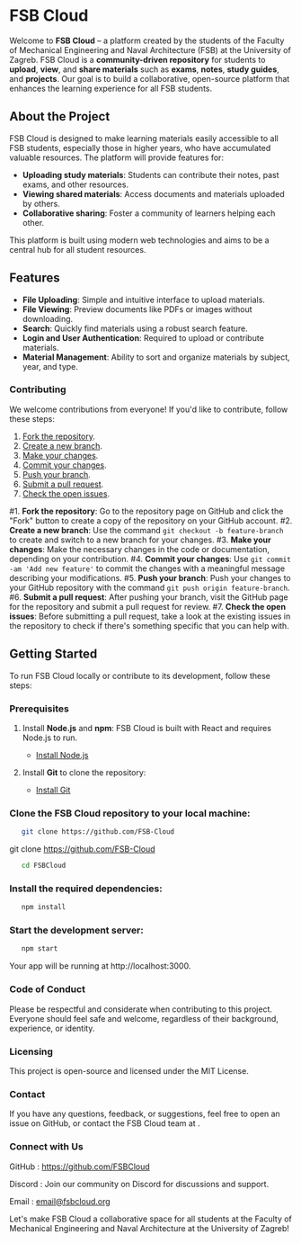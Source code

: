 # FSB Cloud

Welcome to **FSB Cloud** – a platform created by the students of the Faculty of Mechanical Engineering and Naval Architecture (FSB) at the University of Zagreb. FSB Cloud is a **community-driven repository** for students to **upload**, **view**, and **share materials** such as **exams**, **notes**, **study guides**, and **projects**. Our goal is to build a collaborative, open-source platform that enhances the learning experience for all FSB students.

## About the Project

FSB Cloud is designed to make learning materials easily accessible to all FSB students, especially those in higher years, who have accumulated valuable resources. The platform will provide features for:
- **Uploading study materials**: Students can contribute their notes, past exams, and other resources.
- **Viewing shared materials**: Access documents and materials uploaded by others.
- **Collaborative sharing**: Foster a community of learners helping each other.

This platform is built using modern web technologies and aims to be a central hub for all student resources.

## Features

- **File Uploading**: Simple and intuitive interface to upload materials.
- **File Viewing**: Preview documents like PDFs or images without downloading.
- **Search**: Quickly find materials using a robust search feature.
- **Login and User Authentication**: Required to upload or contribute materials.
- **Material Management**: Ability to sort and organize materials by subject, year, and type.

### Contributing
We welcome contributions from everyone! If you'd like to contribute, follow these steps:

1. [Fork the repository](#1-fork-the-repository).
2. [Create a new branch](#2-create-a-new-branch).
3. [Make your changes](#3-make-your-changes).
4. [Commit your changes](#4-commit-your-changes).
5. [Push your branch](#5-push-your-branch).
6. [Submit a pull request](#6-submit-a-pull-request).
7. [Check the open issues](#7-check-the-open-issues).


#1. **Fork the repository**: Go to the repository page on GitHub and click the "Fork" button to create a copy of the repository on your GitHub account.
#2. **Create a new branch**: Use the command `git checkout -b feature-branch` to create and switch to a new branch for your changes.
#3. **Make your changes**: Make the necessary changes in the code or documentation, depending on your contribution.
#4. **Commit your changes**: Use `git commit -am 'Add new feature'` to commit the changes with a meaningful message describing your modifications.
#5. **Push your branch**: Push your changes to your GitHub repository with the command `git push origin feature-branch`.
#6. **Submit a pull request**: After pushing your branch, visit the GitHub page for the repository and submit a pull request for review.
#7. **Check the open issues**: Before submitting a pull request, take a look at the existing issues in the repository to check if there's something specific that you can help with.

## Getting Started

To run FSB Cloud locally or contribute to its development, follow these steps:

### Prerequisites

1. Install **Node.js** and **npm**: FSB Cloud is built with React and requires Node.js to run.
   - [Install Node.js](https://nodejs.org/en/download/)
   
2. Install **Git** to clone the repository:
   - [Install Git](https://git-scm.com/)

### Clone the FSB Cloud repository to your local machine:

   ```bash
      git clone https://github.com/FSB-Cloud
   ```
   git clone https://github.com/FSB-Cloud
   
   ```bash
      cd FSBCloud
   ```

### Install the required dependencies:
   
   ```bash
      npm install
   ```

### Start the development server:

   ```bash
      npm start
   ```

Your app will be running at http://localhost:3000.


### Code of Conduct
Please be respectful and considerate when contributing to this project. Everyone should feel safe and welcome, regardless of their background, experience, or identity.

### Licensing
This project is open-source and licensed under the MIT License.

### Contact
If you have any questions, feedback, or suggestions, feel free to open an issue on GitHub, or contact the FSB Cloud team at .

### Connect with Us
GitHub  : https://github.com/FSBCloud

Discord : Join our community on Discord for discussions and support.

Email   : email@fsbcloud.org

Let's make FSB Cloud a collaborative space for all students at the Faculty of Mechanical Engineering and Naval Architecture at the University of Zagreb!





